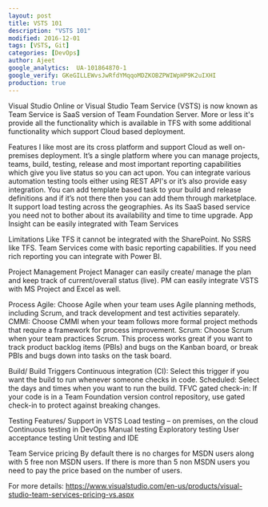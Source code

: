 ```yaml
---
layout: post
title: VSTS 101
description: "VSTS 101"
modified: 2016-12-01
tags: [VSTS, Git]
categories: [DevOps]
author: Ajeet
google_analytics:  UA-101864870-1
google_verify: GKeGILLEWvsJwRfdYMqqoMDZKOBZPWIWpHP9K2uIXHI
production: true
---     
```


Visual Studio Online or Visual Studio Team Service (VSTS) is now known as Team Service is SaaS version of Team Foundation Server. More or less it's provide all the functionality which is available in TFS with some additional functionality which support Cloud based deployment.

Features I like most are
        its cross platform and support Cloud as well on-premises deployment.
        It’s a single platform where you can manage projects, teams, build, testing, release and most important reporting capabilities which give you live status so you can act upon.
        You can integrate various automation testing tools either using REST API's or it’s also provide easy integration.
        You can add template based task to your build and release definitions and if it’s not there then you can add them through marketplace.
        It support load testing across the geographies.
        As its SaaS based service you need not to bother about its availability and time to time upgrade.
        App Insight can be easily integrated with Team Services

Limitations
        Like TFS it cannot be integrated with the SharePoint.
        No SSRS like TFS. Team Services come with basic reporting capabilities. If you need rich reporting you can integrate with Power BI.

Project Management
        Project Manager can easily create/ manage the plan and keep track of current/overall status (live).
        PM can easily integrate VSTS with MS Project and Excel as well.

Process
        Agile: Choose Agile when your team uses Agile planning methods, including Scrum, and track development and test activities separately.
        CMMI: Choose CMMI when your team follows more formal project methods that require a framework for process improvement.
        Scrum: Choose Scrum when your team practices Scrum. This process works great if you want to track product backlog items (PBIs) and bugs on the Kanban board, or break PBIs and bugs down into tasks on the task board.

Build/ Build Triggers
        Continuous integration (CI): Select this trigger if you want the build to run whenever someone checks in code. 
        Scheduled: Select the days and times when you want to run the build.
        TFVC gated check-in: If your code is in a Team Foundation version control repository, use gated check-in to protect against breaking changes.

Testing Features/ Support in VSTS
        Load testing – on premises, on the cloud
        Continuous testing in DevOps
        Manual testing
        Exploratory testing
        User acceptance testing
        Unit testing and IDE

Team Service pricing
         By default there is no charges for MSDN users along with 5 free non MSDN users. If there is more than 5 non MSDN users you need to pay the price based on the number of users.

For more details: https://www.visualstudio.com/en-us/products/visual-studio-team-services-pricing-vs.aspx